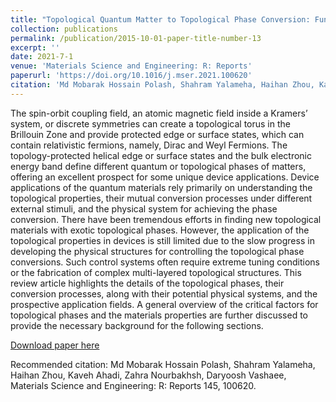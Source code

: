 ```yaml
---
title: "Topological Quantum Matter to Topological Phase Conversion: Fundamentals, Materials, Physical Systems for Phase Conversions, and Device Applications"
collection: publications
permalink: /publication/2015-10-01-paper-title-number-13
excerpt: ''
date: 2021-7-1
venue: 'Materials Science and Engineering: R: Reports'
paperurl: 'https://doi.org/10.1016/j.mser.2021.100620'
citation: 'Md Mobarak Hossain Polash, Shahram Yalameha, Haihan Zhou, Kaveh Ahadi, Zahra Nourbakhsh, Daryoosh Vashaee.'
---
```

The spin-orbit coupling field, an atomic magnetic field inside a Kramers’ system, or discrete symmetries can create a topological torus in the Brillouin Zone and provide protected edge or surface states, which can contain relativistic fermions, namely, Dirac and Weyl Fermions. The topology-protected helical edge or surface states and the bulk electronic energy band define different quantum or topological phases of matters, offering an excellent prospect for some unique device applications. Device applications of the quantum materials rely primarily on understanding the topological properties, their mutual conversion processes under different external stimuli, and the physical system for achieving the phase conversion. There have been tremendous efforts in finding new topological materials with exotic topological phases. However, the application of the topological properties in devices is still limited due to the slow progress in developing the physical structures for controlling the topological phase conversions. Such control systems often require extreme tuning conditions or the fabrication of complex multi-layered topological structures. This review article highlights the details of the topological phases, their conversion processes, along with their potential physical systems, and the prospective application fields. A general overview of the critical factors for topological phases and the materials properties are further discussed to provide the necessary background for the following sections.

[Download paper here](https://arxiv.org/pdf/2102.06294)

Recommended citation: Md Mobarak Hossain Polash, Shahram Yalameha, Haihan Zhou, Kaveh Ahadi, Zahra Nourbakhsh, Daryoosh Vashaee, Materials Science and Engineering: R: Reports 145, 100620.

